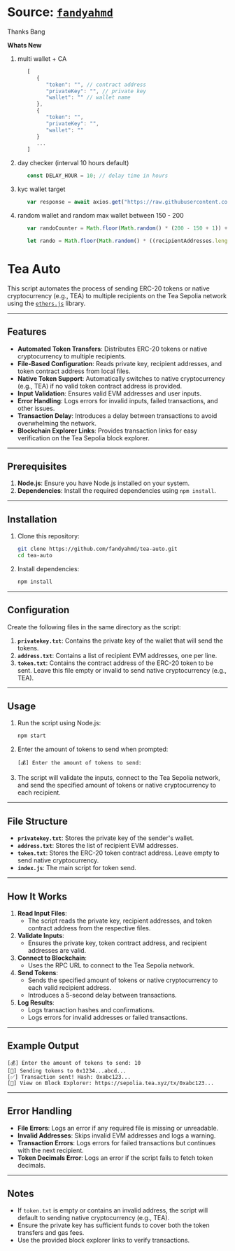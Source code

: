 # Source: [`fandyahmd`](https://github.com/fandyahmd/tea-auto)
Thanks Bang

**Whats New**
1. multi wallet + CA
   ```javascript
      [
         {
            "token": "", // contract address
            "privateKey": "", // private key
            "wallet": "" // wallet name 
         },
         {
            "token": "",
            "privateKey": "",
            "wallet": ""
         }
         ...
      ]
   ```
2. day checker (interval 10 hours default)
   ```javascript
      const DELAY_HOUR = 10; // delay time in hours
   ```
3. kyc wallet target
   ```javascript
      var response = await axios.get("https://raw.githubusercontent.com/clwkevin/LayerOS/main/addressteasepoliakyc.txt");
   ```
4. random wallet and random max wallet between 150 - 200
   ```javascript
      var randoCounter = Math.floor(Math.random() * (200 - 150 + 1)) + 150;
   ```
   ```javascript
      let rando = Math.floor(Math.random() * ((recipientAddresses.length - 1) - 0 + 1)) + 0;
   ```

# Tea Auto

This script automates the process of sending ERC-20 tokens or native cryptocurrency (e.g., TEA) to multiple recipients on the Tea Sepolia network using the [`ethers.js`](https://docs.ethers.org/) library.

---

## Features

- **Automated Token Transfers**: Distributes ERC-20 tokens or native cryptocurrency to multiple recipients.
- **File-Based Configuration**: Reads private key, recipient addresses, and token contract address from local files.
- **Native Token Support**: Automatically switches to native cryptocurrency (e.g., TEA) if no valid token contract address is provided.
- **Input Validation**: Ensures valid EVM addresses and user inputs.
- **Error Handling**: Logs errors for invalid inputs, failed transactions, and other issues.
- **Transaction Delay**: Introduces a delay between transactions to avoid overwhelming the network.
- **Blockchain Explorer Links**: Provides transaction links for easy verification on the Tea Sepolia block explorer.

---

## Prerequisites

1. **Node.js**: Ensure you have Node.js installed on your system.
2. **Dependencies**: Install the required dependencies using `npm install`.

---

## Installation

1. Clone this repository:

   ```bash
   git clone https://github.com/fandyahmd/tea-auto.git
   cd tea-auto
   ```

2. Install dependencies:

   ```bash
   npm install
   ```

---

## Configuration

Create the following files in the same directory as the script:

1. **`privatekey.txt`**: Contains the private key of the wallet that will send the tokens.
2. **`address.txt`**: Contains a list of recipient EVM addresses, one per line.
3. **`token.txt`**: Contains the contract address of the ERC-20 token to be sent. Leave this file empty or invalid to send native cryptocurrency (e.g., TEA).

---

## Usage

1. Run the script using Node.js:

   ```bash
   npm start
   ```

2. Enter the amount of tokens to send when prompted:

   ```plaintext
   [💰] Enter the amount of tokens to send:
   ```

3. The script will validate the inputs, connect to the Tea Sepolia network, and send the specified amount of tokens or native cryptocurrency to each recipient.

---

## File Structure

- **`privatekey.txt`**: Stores the private key of the sender's wallet.
- **`address.txt`**: Stores the list of recipient EVM addresses.
- **`token.txt`**: Stores the ERC-20 token contract address. Leave empty to send native cryptocurrency.
- **`index.js`**: The main script for token send.

---

## How It Works

1. **Read Input Files**:
   - The script reads the private key, recipient addresses, and token contract address from the respective files.
2. **Validate Inputs**:
   - Ensures the private key, token contract address, and recipient addresses are valid.
3. **Connect to Blockchain**:
   - Uses the RPC URL to connect to the Tea Sepolia network.
4. **Send Tokens**:
   - Sends the specified amount of tokens or native cryptocurrency to each valid recipient address.
   - Introduces a 5-second delay between transactions.
5. **Log Results**:
   - Logs transaction hashes and confirmations.
   - Logs errors for invalid addresses or failed transactions.

---

## Example Output

```plaintext
[💰] Enter the amount of tokens to send: 10
[🚀] Sending tokens to 0x1234...abcd...
[✅] Transaction sent! Hash: 0xabc123...
[🔗] View on Block Explorer: https://sepolia.tea.xyz/tx/0xabc123...
```

---

## Error Handling

- **File Errors**: Logs an error if any required file is missing or unreadable.
- **Invalid Addresses**: Skips invalid EVM addresses and logs a warning.
- **Transaction Errors**: Logs errors for failed transactions but continues with the next recipient.
- **Token Decimals Error**: Logs an error if the script fails to fetch token decimals.

---

## Notes

- If `token.txt` is empty or contains an invalid address, the script will default to sending native cryptocurrency (e.g., TEA).
- Ensure the private key has sufficient funds to cover both the token transfers and gas fees.
- Use the provided block explorer links to verify transactions.
